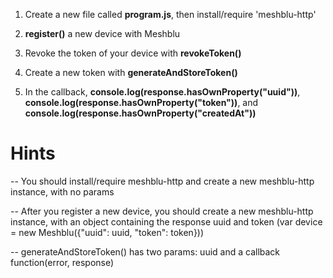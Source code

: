 1) Create a new file called **program.js**, then install/require 'meshblu-http'

2) **register()** a new device with Meshblu

3) Revoke the token of your device with **revokeToken()**

4) Create a new token with **generateAndStoreToken()**

5) In the callback, **console.log(response.hasOwnProperty("uuid"))**,
  **console.log(response.hasOwnProperty("token"))**, and
  **console.log(response.hasOwnProperty("createdAt"))**

# Hints
-- You should install/require meshblu-http and create a new meshblu-http instance, with no params

-- After you register a new device, you should create a new meshblu-http instance, with an object
  containing the response uuid and token (var device = new Meshblu({"uuid": uuid, "token": token}))

-- generateAndStoreToken() has two params: uuid and a callback function(error, response)
